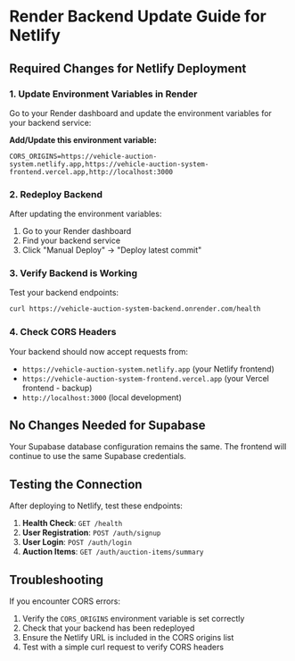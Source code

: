 # Render Backend Update Guide for Netlify

## Required Changes for Netlify Deployment

### 1. Update Environment Variables in Render

Go to your Render dashboard and update the environment variables for your backend service:

**Add/Update this environment variable:**

```
CORS_ORIGINS=https://vehicle-auction-system.netlify.app,https://vehicle-auction-system-frontend.vercel.app,http://localhost:3000
```

### 2. Redeploy Backend

After updating the environment variables:

1. Go to your Render dashboard
2. Find your backend service
3. Click "Manual Deploy" → "Deploy latest commit"

### 3. Verify Backend is Working

Test your backend endpoints:

```bash
curl https://vehicle-auction-system-backend.onrender.com/health
```

### 4. Check CORS Headers

Your backend should now accept requests from:

- `https://vehicle-auction-system.netlify.app` (your Netlify frontend)
- `https://vehicle-auction-system-frontend.vercel.app` (your Vercel frontend - backup)
- `http://localhost:3000` (local development)

## No Changes Needed for Supabase

Your Supabase database configuration remains the same. The frontend will continue to use the same Supabase credentials.

## Testing the Connection

After deploying to Netlify, test these endpoints:

1. **Health Check**: `GET /health`
2. **User Registration**: `POST /auth/signup`
3. **User Login**: `POST /auth/login`
4. **Auction Items**: `GET /auth/auction-items/summary`

## Troubleshooting

If you encounter CORS errors:

1. Verify the `CORS_ORIGINS` environment variable is set correctly
2. Check that your backend has been redeployed
3. Ensure the Netlify URL is included in the CORS origins list
4. Test with a simple curl request to verify CORS headers
